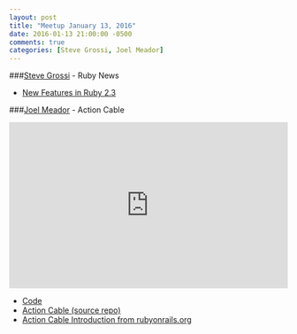 ```yaml
---
layout: post
title: "Meetup January 13, 2016"
date: 2016-01-13 21:00:00 -0500
comments: true
categories: [Steve Grossi, Joel Meador]
---
```



###[Steve Grossi](https://twitter.com/stevegrossi) - Ruby News

* [New Features in Ruby 2.3](http://work.stevegrossi.com/2016/01/14/new-features-in-ruby-2-3/)


###[Joel Meador](https://twitter.com/joelmeador) - Action Cable
<iframe width="100%" height="300" src="https://www.youtube.com/embed/u_q-IRmFp_E" frameborder="0" allowfullscreen></iframe>

* [Code](https://github.com/expectedbehavior/indyrb-actioncable)
* [Action Cable (source repo)](https://github.com/rails/rails/tree/master/actioncable)
* [Action Cable Introduction from rubyonrails.org](https://youtu.be/n0WUjGkDFS0)
